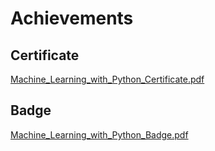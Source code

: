 

# Achievements
## Certificate
[Machine_Learning_with_Python_Certificate.pdf](https://prod-files-secure.s3.us-west-2.amazonaws.com/03e82b26-cccb-4906-bb56-adabcbdc0655/0f35a87e-0c16-48ac-af62-4e4cc34c6a19/Machine_Learning_with_Python_Certificate.pdf?X-Amz-Algorithm=AWS4-HMAC-SHA256&X-Amz-Content-Sha256=UNSIGNED-PAYLOAD&X-Amz-Credential=ASIAZI2LB46645G2E3M5%2F20250201%2Fus-west-2%2Fs3%2Faws4_request&X-Amz-Date=20250201T181741Z&X-Amz-Expires=3600&X-Amz-Security-Token=IQoJb3JpZ2luX2VjEM7%2F%2F%2F%2F%2F%2F%2F%2F%2F%2FwEaCXVzLXdlc3QtMiJHMEUCIAICy%2B%2Bjb0Yy1idhF15%2FJzVUZ5lD10vjaLS0MjyG8gYGAiEA%2FiQTGgSAi1ElXoIVbR%2BG1eRqexIW6bYXRtmE%2F5Bo9JUqiAQI1%2F%2F%2F%2F%2F%2F%2F%2F%2F%2F%2FARAAGgw2Mzc0MjMxODM4MDUiDO22w8Nha1vj9KyHYSrcA56zG2B7UyU6E6kS8xdiclegwNfUpH0%2FSHDRvBkGByCZGArvC8kN9gAh1iQ9j6cGtXKG5LXBq0CGMqhKy9eLII2Dr3KRbLWnLMgIjmWCGwsg2hmjauIga%2BDjeiD4fdaG45pJxgwki7%2FNNNo8E73zp4syktvqFjeh0cum%2BMheILI4W57F958yyijx241syHBl4o4nEOSKfYqgcmMOh%2FV0SPSSDD6B39Yry%2FfUqGlSzRFsAfsbFt%2Fb7XiJVQ1juIrMNLy%2FiuU5aBeX97jLL3%2FZ%2BLPsW6%2FxcOTifHnrYBp3II5p7Wju4n58zzfW8K9%2F0zVQFKy4itwiTxBmYCh1DlNCLHeaHL9bhjFrBWYEoTCQ5cRQgPXg7eEGBfWWNi1Jl4qsgk2QAauBgZi0vBoi5SrO34NBFDffICgsoZ8X18CXX6oxRgs9ZmKcpSxAwBXc7oI6UjNI3nuOQnt1obthtRWIl4bVmSeICroI%2FVQkFoprb%2BJABpvv4HFC%2BE3gtSX8BBKLp8JQJKem2M%2FmTWkbyMkrZuxZQSz5QLdkNMnhJd1VdiI1VTKu07j8VTAEfDknoMJdQQIdNnZ3X8u20CKpsfnkhM292DXxc8TJxriA8LGY%2FvtxuSbiuRghPbVPjGUrMLbA%2BLwGOqUB9dAYSarTMoQdI0mrH40xcfrcezmiRoCOpMXrFgUv3%2BF75ImC%2B6U6sz%2FHOrLu0jM0%2BFVRmOLs%2Fs9Owj04%2FPWYkztTK1NxG%2BXNfsOY6ZickYvOlMX%2B6T%2BfyBIF58EtBJTRO%2Bnccb3JpORmQQR5tyMaO5ydvWEWjKzn3Qq8ogmi5OTzDfvz39YSJl%2FAjlPfPQu30ds8459astxw5RPnVHJqiWEHGkLF&X-Amz-Signature=e53aee21c886f9ffed9aa537dec5dba7e1072a68ead632fe53d27f74143fba18&X-Amz-SignedHeaders=host&x-id=GetObject)
## Badge
[Machine_Learning_with_Python_Badge.pdf](https://prod-files-secure.s3.us-west-2.amazonaws.com/03e82b26-cccb-4906-bb56-adabcbdc0655/ff622a22-73d6-44e3-9c7b-e89a8e61b7aa/Machine_Learning_with_Python_Badge.pdf?X-Amz-Algorithm=AWS4-HMAC-SHA256&X-Amz-Content-Sha256=UNSIGNED-PAYLOAD&X-Amz-Credential=ASIAZI2LB46645G2E3M5%2F20250201%2Fus-west-2%2Fs3%2Faws4_request&X-Amz-Date=20250201T181741Z&X-Amz-Expires=3600&X-Amz-Security-Token=IQoJb3JpZ2luX2VjEM7%2F%2F%2F%2F%2F%2F%2F%2F%2F%2FwEaCXVzLXdlc3QtMiJHMEUCIAICy%2B%2Bjb0Yy1idhF15%2FJzVUZ5lD10vjaLS0MjyG8gYGAiEA%2FiQTGgSAi1ElXoIVbR%2BG1eRqexIW6bYXRtmE%2F5Bo9JUqiAQI1%2F%2F%2F%2F%2F%2F%2F%2F%2F%2F%2FARAAGgw2Mzc0MjMxODM4MDUiDO22w8Nha1vj9KyHYSrcA56zG2B7UyU6E6kS8xdiclegwNfUpH0%2FSHDRvBkGByCZGArvC8kN9gAh1iQ9j6cGtXKG5LXBq0CGMqhKy9eLII2Dr3KRbLWnLMgIjmWCGwsg2hmjauIga%2BDjeiD4fdaG45pJxgwki7%2FNNNo8E73zp4syktvqFjeh0cum%2BMheILI4W57F958yyijx241syHBl4o4nEOSKfYqgcmMOh%2FV0SPSSDD6B39Yry%2FfUqGlSzRFsAfsbFt%2Fb7XiJVQ1juIrMNLy%2FiuU5aBeX97jLL3%2FZ%2BLPsW6%2FxcOTifHnrYBp3II5p7Wju4n58zzfW8K9%2F0zVQFKy4itwiTxBmYCh1DlNCLHeaHL9bhjFrBWYEoTCQ5cRQgPXg7eEGBfWWNi1Jl4qsgk2QAauBgZi0vBoi5SrO34NBFDffICgsoZ8X18CXX6oxRgs9ZmKcpSxAwBXc7oI6UjNI3nuOQnt1obthtRWIl4bVmSeICroI%2FVQkFoprb%2BJABpvv4HFC%2BE3gtSX8BBKLp8JQJKem2M%2FmTWkbyMkrZuxZQSz5QLdkNMnhJd1VdiI1VTKu07j8VTAEfDknoMJdQQIdNnZ3X8u20CKpsfnkhM292DXxc8TJxriA8LGY%2FvtxuSbiuRghPbVPjGUrMLbA%2BLwGOqUB9dAYSarTMoQdI0mrH40xcfrcezmiRoCOpMXrFgUv3%2BF75ImC%2B6U6sz%2FHOrLu0jM0%2BFVRmOLs%2Fs9Owj04%2FPWYkztTK1NxG%2BXNfsOY6ZickYvOlMX%2B6T%2BfyBIF58EtBJTRO%2Bnccb3JpORmQQR5tyMaO5ydvWEWjKzn3Qq8ogmi5OTzDfvz39YSJl%2FAjlPfPQu30ds8459astxw5RPnVHJqiWEHGkLF&X-Amz-Signature=e7eb7d4da86ab2872c5f1d39ad478e4813f757b404da684c0a10d6504fe751c8&X-Amz-SignedHeaders=host&x-id=GetObject)